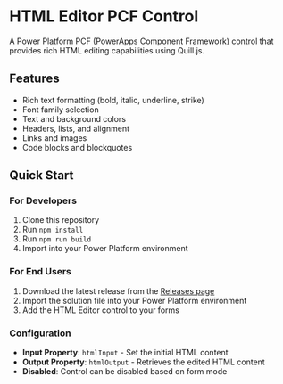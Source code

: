 # HTML Editor PCF Control

A Power Platform PCF (PowerApps Component Framework) control that provides rich HTML editing capabilities using Quill.js.

## Features
- Rich text formatting (bold, italic, underline, strike)
- Font family selection
- Text and background colors
- Headers, lists, and alignment
- Links and images
- Code blocks and blockquotes

## Quick Start

### For Developers
1. Clone this repository
2. Run `npm install`
3. Run `npm run build`
4. Import into your Power Platform environment

### For End Users
1. Download the latest release from the [Releases page](https://github.com/yourusername/html-editor-pcf-control/releases)
2. Import the solution file into your Power Platform environment
3. Add the HTML Editor control to your forms

### Configuration
- **Input Property**: `htmlInput` - Set the initial HTML content
- **Output Property**: `htmlOutput` - Retrieves the edited HTML content
- **Disabled**: Control can be disabled based on form mode

